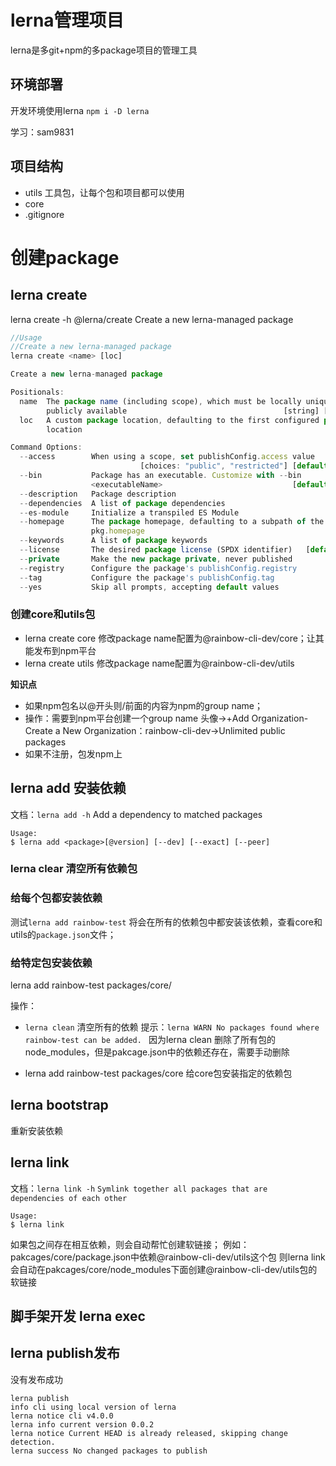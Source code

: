 # lerna管理项目
lerna是多git+npm的多package项目的管理工具
## 环境部署
开发环境使用lerna
`npm i -D lerna`

学习：sam9831

## 项目结构

- utils 工具包，让每个包和项目都可以使用
- core
- .gitignore

# 创建package
##  lerna create 
lerna create -h
@lerna/create
Create a new lerna-managed package
```js
//Usage
//Create a new lerna-managed package
lerna create <name> [loc]

Create a new lerna-managed package

Positionals:
  name  The package name (including scope), which must be locally unique _and_
        publicly available                                   [string] [required]
  loc   A custom package location, defaulting to the first configured package
        location                                                        [string]

Command Options:
  --access        When using a scope, set publishConfig.access value
                             [choices: "public", "restricted"] [default: public]
  --bin           Package has an executable. Customize with --bin
                  <executableName>                             [default: <name>]
  --description   Package description                                   [string]
  --dependencies  A list of package dependencies                         [array]
  --es-module     Initialize a transpiled ES Module
  --homepage      The package homepage, defaulting to a subpath of the root
                  pkg.homepage                                          [string]
  --keywords      A list of package keywords                             [array]
  --license       The desired package license (SPDX identifier)   [default: ISC]
  --private       Make the new package private, never published
  --registry      Configure the package's publishConfig.registry        [string]
  --tag           Configure the package's publishConfig.tag             [string]
  --yes           Skip all prompts, accepting default values
```

### 创建core和utils包
- lerna create core
修改package name配置为@rainbow-cli-dev/core；让其能发布到npm平台
- lerna create utils
修改package name配置为@rainbow-cli-dev/utils

**知识点**
- 如果npm包名以@开头则/前面的内容为npm的group name；
- 操作：需要到npm平台创建一个group name
头像->+Add Organization-Create a New Organization：rainbow-cli-dev->Unlimited public packages
- 如果不注册，包发npm上

## lerna add 安装依赖
文档：`lerna add -h`
Add a dependency to matched packages
```
Usage:
$ lerna add <package>[@version] [--dev] [--exact] [--peer]
```

### lerna clear 清空所有依赖包  
### 给每个包都安装依赖
测试`lerna add rainbow-test`
将会在所有的依赖包中都安装该依赖，查看core和utils的`package.json`文件；
### 给特定包安装依赖
lerna add rainbow-test packages/core/

操作：

- `lerna clean` 清空所有的依赖
提示：`lerna WARN No packages found where rainbow-test can be added. `
因为lerna clean 删除了所有包的node_modules，但是pakcage.json中的依赖还存在，需要手动删除

- lerna add rainbow-test packages/core
给core包安装指定的依赖包

## lerna bootstrap
重新安装依赖

## lerna link
文档：`lerna link -h`
`Symlink together all packages that are dependencies of each other`
```
Usage:
$ lerna link
```
如果包之间存在相互依赖，则会自动帮忙创建软链接；
例如：pakcages/core/package.json中依赖@rainbow-cli-dev/utils这个包
则lerna link会自动在pakcages/core/node_modules下面创建@rainbow-cli-dev/utils包的软链接


## 脚手架开发 lerna exec

## lerna publish发布
没有发布成功
```
lerna publish 
info cli using local version of lerna
lerna notice cli v4.0.0
lerna info current version 0.0.2
lerna notice Current HEAD is already released, skipping change detection.
lerna success No changed packages to publish 
```